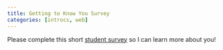 ```yaml
---
title: Getting to Know You Survey
categories: [introcs, web]
---
```

Please complete this short <a href="https://goo.gl/forms/DO8BhEBm9cuQyAgv2" target="_blank">student survey</a> so I can learn more about you!

